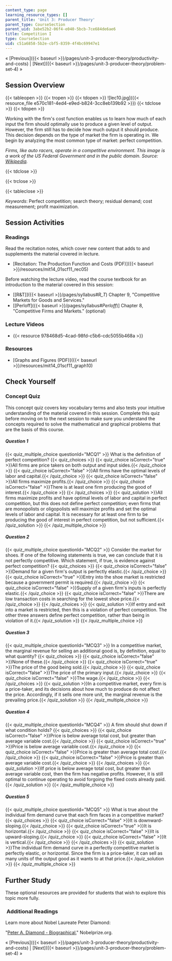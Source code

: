 ```yaml
---
content_type: page
learning_resource_types: []
parent_title: 'Unit 3: Producer Theory'
parent_type: CourseSection
parent_uid: 3abe52b2-06f4-e040-5bcb-7ce684de6ae6
title: Competition I
type: CourseSection
uid: c51a6858-5b2e-cbf5-8359-4f4bc69947e1
---
```


« [Previous]({{< baseurl >}}/pages/unit-3-producer-theory/productivity-and-costs) | [Next]({{< baseurl >}}/pages/unit-3-producer-theory/problem-set-4) »

Session Overview
----------------

{{< tableopen >}}
{{< tropen >}}
{{< tdopen >}}
![lec10.jpg]({{< resource_file e570c181-4ed4-e9ed-b824-3cc8eb139b92 >}})
{{< tdclose >}}
{{< tdopen >}}


Working with the firm's cost function enables us to learn how much of each input the firm should optimally use to produce a given level of output. However, the firm still has to decide how much output it should produce. This decision depends on the type of market the firm is operating in. We begin by analyzing the most common type of market: perfect competition.

_Firms, like auto racers, operate in a competitive environment. This image is a work of the US Federal Government and in the public domain. Source: [Wikipedia](http://en.wikipedia.org/wiki/File:NASCAR_practice.jpg)._


{{< tdclose >}}

{{< trclose >}}

{{< tableclose >}}

_Keywords_: Perfect competition; search theory; residual demand; cost measurement; profit maximization.

Session Activities
------------------

### Readings

Read the recitation notes, which cover new content that adds to and supplements the material covered in lecture.

*   [Recitation: The Production Function and Costs (PDF)]({{< baseurl >}}/resources/mit14_01scf11_rec05)

Before watching the lecture video, read the course textbook for an introduction to the material covered in this session:

*   [\[R&T\]]({{< baseurl >}}/pages/syllabus#_R_T_) Chapter 9, "Competitive Markets for Goods and Services."
*   \[[Perloff]({{< baseurl >}}/pages/syllabus#_Perloff_)\] Chapter 8, "Competitive Firms and Markets." (optional)

### Lecture Videos

*   {{< resource 978468d5-4cad-98fd-c5b6-cdc5055b468a >}}

### Resources

*   [Graphs and Figures (PDF)]({{< baseurl >}}/resources/mit14_01scf11_graph10)

Check Yourself
--------------

### Concept Quiz

This concept quiz covers key vocabulary terms and also tests your intuitive understanding of the material covered in this session. Complete this quiz before moving on to the next session to make sure you understand the concepts required to solve the mathematical and graphical problems that are the basis of this course.

##### Question 1
 {{< quiz_multiple_choice questionId="MCQ1" >}} What is the definition of perfect competition? {{< quiz_choices >}} {{< quiz_choice isCorrect="true" >}}All firms are price takers on both output and input sides.{{< /quiz_choice >}} {{< quiz_choice isCorrect="false" >}}All firms have the optimal levels of labor and capital.{{< /quiz_choice >}} {{< quiz_choice isCorrect="false" >}}All firms maximize profits.{{< /quiz_choice >}} {{< quiz_choice isCorrect="false" >}}There is at least one firm producing the good of interest.{{< /quiz_choice >}} {{< /quiz_choices >}} {{< quiz_solution >}}All firms maximize profits and have optimal levels of labor and capital in perfect competition, but this does not define perfect competition; even firms that are monopolists or oligopolists will maximize profits and set the optimal levels of labor and capital. It is necessary for at least one firm to be producing the good of interest in perfect competition, but not sufficient.{{< /quiz_solution >}} {{< /quiz_multiple_choice >}}
##### Question 2
 {{< quiz_multiple_choice questionId="MCQ2" >}} Consider the market for shoes. If one of the following statements is true, we can conclude that it is not perfectly competitive. Which statement, if true, is evidence against perfect competition? {{< quiz_choices >}} {{< quiz_choice isCorrect="false" >}}Demand for a given firm's output is perfectly elastic.{{< /quiz_choice >}} {{< quiz_choice isCorrect="true" >}}Entry into the shoe market is restricted because a government permit is required.{{< /quiz_choice >}} {{< quiz_choice isCorrect="false" >}}Supply of a given firm's inputs is perfectly elastic.{{< /quiz_choice >}} {{< quiz_choice isCorrect="false" >}}There are low transaction costs in searching for the lowest shoe price.{{< /quiz_choice >}} {{< /quiz_choices >}} {{< quiz_solution >}}If entry and exit into a market is restricted, then this is a violation of perfect competition. The other three answers define perfect competition, rather than being in violation of it.{{< /quiz_solution >}} {{< /quiz_multiple_choice >}}
##### Question 3
 {{< quiz_multiple_choice questionId="MCQ3" >}} In a competitive market, the marginal revenue for selling an additional good is, by definition, equal to what quantity? {{< quiz_choices >}} {{< quiz_choice isCorrect="false" >}}None of these.{{< /quiz_choice >}} {{< quiz_choice isCorrect="true" >}}The price of the good being sold.{{< /quiz_choice >}} {{< quiz_choice isCorrect="false" >}}The price of the primary input.{{< /quiz_choice >}} {{< quiz_choice isCorrect="false" >}}The wage.{{< /quiz_choice >}} {{< /quiz_choices >}} {{< quiz_solution >}}In a competitive market, every firm is a price-taker, and its decisions about how much to produce do not affect the price. Accordingly, if it sells one more unit, the marginal revenue is the prevailing price.{{< /quiz_solution >}} {{< /quiz_multiple_choice >}}
##### Question 4
 {{< quiz_multiple_choice questionId="MCQ4" >}} A firm should shut down if what condition holds? {{< quiz_choices >}} {{< quiz_choice isCorrect="false" >}}Price is below average total cost, but greater than average variable cost.{{< /quiz_choice >}} {{< quiz_choice isCorrect="true" >}}Price is below average variable cost.{{< /quiz_choice >}} {{< quiz_choice isCorrect="false" >}}Price is greater than average total cost.{{< /quiz_choice >}} {{< quiz_choice isCorrect="false" >}}Price is greater than average variable cost.{{< /quiz_choice >}} {{< /quiz_choices >}} {{< quiz_solution >}}If price is below average total cost, but greater than average variable cost, then the firm has negative profits. However, it is still optimal to continue operating to avoid forgoing the fixed costs already paid.{{< /quiz_solution >}} {{< /quiz_multiple_choice >}}
##### Question 5
 {{< quiz_multiple_choice questionId="MCQ5" >}} What is true about the individual firm demand curve that each firm faces in a competitive market? {{< quiz_choices >}} {{< quiz_choice isCorrect="false" >}}It is downward-sloping.{{< /quiz_choice >}} {{< quiz_choice isCorrect="true" >}}It is horizontal.{{< /quiz_choice >}} {{< quiz_choice isCorrect="false" >}}It is upward-sloping.{{< /quiz_choice >}} {{< quiz_choice isCorrect="false" >}}It is vertical.{{< /quiz_choice >}} {{< /quiz_choices >}} {{< quiz_solution >}}The individual firm demand curve in a perfectly competitive market is perfectly elastic, or horizontal. Since the firm is a price-taker, it can sell as many units of the output good as it wants to at that price.{{< /quiz_solution >}} {{< /quiz_multiple_choice >}}

Further Study
-------------

These optional resources are provided for students that wish to explore this topic more fully.

###  Additional Readings

Learn more about Nobel Laureate Peter Diamond:

"[Peter A. Diamond - Biographical.](https://www.nobelprize.org/prizes/economic-sciences/2010/diamond/facts/)" Nobelprize.org.

« [Previous]({{< baseurl >}}/pages/unit-3-producer-theory/productivity-and-costs) | [Next]({{< baseurl >}}/pages/unit-3-producer-theory/problem-set-4) »